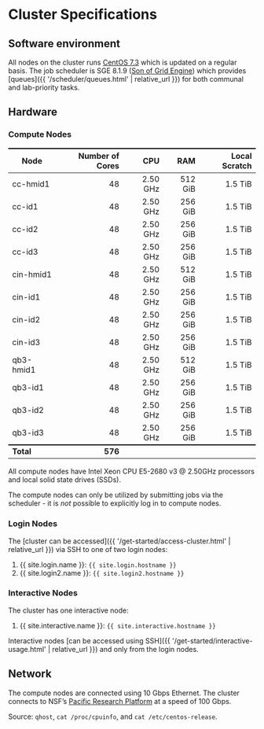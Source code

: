 # Cluster Specifications

## Software environment

All nodes on the cluster runs [CentOS 7.3] which is updated on a regular basis.
The job scheduler is SGE 8.1.9 ([Son of Grid Engine]) which provides [queues]({{ '/scheduler/queues.html' | relative_url }}) for both communal and lab-priority tasks.


## Hardware

### Compute Nodes

Node      | Number of Cores |       CPU |      RAM | Local Scratch |
----------|----------------:|----------:|---------:|--------------:|
cc-hmid1  |              48 |  2.50 GHz |  512 GiB |       1.5 TiB |
cc-id1    |              48 |  2.50 GHz |  256 GiB |       1.5 TiB |
cc-id2    |              48 |  2.50 GHz |  256 GiB |       1.5 TiB |
cc-id3    |              48 |  2.50 GHz |  256 GiB |       1.5 TiB |
cin-hmid1 |              48 |  2.50 GHz |  512 GiB |       1.5 TiB |
cin-id1   |              48 |  2.50 GHz |  256 GiB |       1.5 TiB |
cin-id2   |              48 |  2.50 GHz |  256 GiB |       1.5 TiB |
cin-id3   |              48 |  2.50 GHz |  256 GiB |       1.5 TiB |
qb3-hmid1 |              48 |  2.50 GHz |  512 GiB |       1.5 TiB |
qb3-id1   |              48 |  2.50 GHz |  256 GiB |       1.5 TiB |
qb3-id2   |              48 |  2.50 GHz |  256 GiB |       1.5 TiB |
qb3-id3   |              48 |  2.50 GHz |  256 GiB |       1.5 TiB |
**Total** |         **576** |           |          |               |

All compute nodes have Intel Xeon CPU E5-2680 v3 @ 2.50GHz processors and local solid state drives (SSDs).

The compute nodes can only be utilized by submitting jobs via the scheduler - it is _not_ possible to explicitly log in to compute nodes.


### Login Nodes

The [cluster can be accessed]({{ '/get-started/access-cluster.html' | relative_url }}) via SSH to one of two login nodes:

1. {{ site.login.name  }}: `{{ site.login.hostname }}`
2. {{ site.login2.name }}: `{{ site.login2.hostname }}`


### Interactive Nodes

The cluster has one interactive node:

1. {{ site.interactive.name }}: `{{ site.interactive.hostname }}`

Interactive nodes [can be accessed using SSH]({{ '/get-started/interactive-usage.html' | relative_url }}) and only from the login nodes.



## Network

The compute nodes are connected using 10 Gbps Ethernet.
The cluster connects to NSF’s [Pacific Research Platform] at a speed of 100 Gbps.


Source: `qhost`, `cat /proc/cpuinfo`, and `cat /etc/centos-release`.


<style>
table {
  margin-top: 2ex;
  margin-bottom: 2ex;
}
tr:last-child { border-top: 2px solid #000; }
</style>

[CentOS 7.3]: https://www.centos.org/
[Son of Grid Engine]: https://arc.liv.ac.uk/trac/SGE
[Pacific Research Platform]: https://ucsdnews.ucsd.edu/pressrelease/nsf_gives_green_light_to_pacific_research_platform
